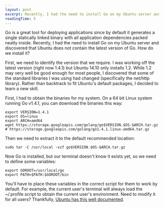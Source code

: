 ```yaml
---
layout: post
excerpt: Recently, I had the need to install Go on my Ubuntu server and discovered that Ubuntu does not contain the latest version of Go. How do we install it?
readingTime: 5
---
```

Go is a great tool for deploying applications since by default it generates a single statically linked binary with all application dependencies packed neatly inside. Recently, I had the need to install Go on my Ubuntu server and discovered that Ubuntu does not contain the latest version of Go. How do we install it?

First, we need to identify the version that we require. I was working off the latest version (right now 1.4.1) but Ubuntu 14.10 only installs 1.2. While 1.2 may very well be good enough for most people, I discovered that some of the standard libraries I was using had changed (specifically the net/http library). Rather than backtrack to fit Ubuntu's default packages, I decided to learn a new skill.

First, I had to obtain the binaries for my system. On a 64 bit Linux system running Go v1.4.1, you can download the binaries this way:

    export VERSION=1.4.1
    export OS=linux
    export ARCH=amd64
    wget https://storage.googleapis.com/golang/go$VERSION.$OS-$ARCH.tar.gz
    # https://storage.googleapis.com/golang/go1.4.1.linux-amd64.tar.gz

Then we need to extract it to the default recommended location:

    sudo tar -C /usr/local -xzf go$VERSION.$OS-$ARCH.tar.gz

Now Go is installed, but our terminal doesn't know it exists yet, so we need to define some variables:

    export GOROOT=/usr/local/go
    export PATH=$PATH:$GOROOT/bin

You'll have to place these variables in the correct script for them to work by default. For example, the current user's terminal will always load the ~/.profile script to obtain the current user's environment. Need to modify it for all users? Thankfully, [Ubuntu has this well documented](https://help.ubuntu.com/community/EnvironmentVariables).
